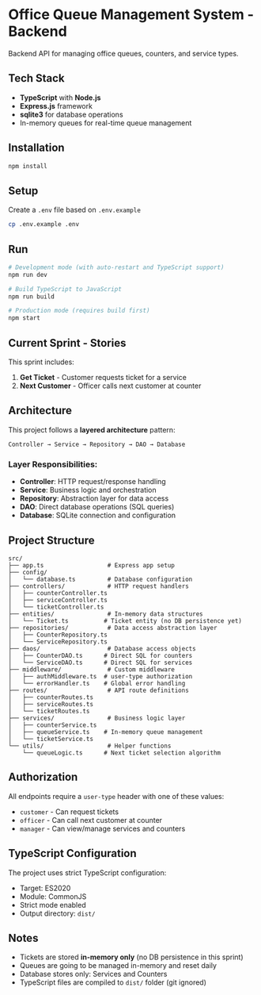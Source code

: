 # Office Queue Management System - Backend

Backend API for managing office queues, counters, and service types.

## Tech Stack

- **TypeScript** with **Node.js**
- **Express.js** framework
- **sqlite3** for database operations
- In-memory queues for real-time queue management

## Installation

```bash
npm install
```

## Setup

Create a `.env` file based on `.env.example`

```bash
cp .env.example .env
```

## Run

```bash
# Development mode (with auto-restart and TypeScript support)
npm run dev

# Build TypeScript to JavaScript
npm run build

# Production mode (requires build first)
npm start
```

## Current Sprint - Stories

This sprint includes:
1. **Get Ticket** - Customer requests ticket for a service
2. **Next Customer** - Officer calls next customer at counter

## Architecture

This project follows a **layered architecture** pattern:

```
Controller → Service → Repository → DAO → Database
```

### Layer Responsibilities:

- **Controller**: HTTP request/response handling
- **Service**: Business logic and orchestration
- **Repository**: Abstraction layer for data access
- **DAO**: Direct database operations (SQL queries)
- **Database**: SQLite connection and configuration

## Project Structure

```
src/
├── app.ts                  # Express app setup
├── config/
│   └── database.ts         # Database configuration
├── controllers/            # HTTP request handlers
│   ├── counterController.ts
│   ├── serviceController.ts
│   └── ticketController.ts
├── entities/               # In-memory data structures
│   └── Ticket.ts          # Ticket entity (no DB persistence yet)
├── repositories/           # Data access abstraction layer
│   ├── CounterRepository.ts
│   └── ServiceRepository.ts
├── daos/                   # Database access objects
│   ├── CounterDAO.ts      # Direct SQL for counters
│   └── ServiceDAO.ts      # Direct SQL for services
├── middleware/             # Custom middleware
│   ├── authMiddleware.ts  # user-type authorization
│   └── errorHandler.ts    # Global error handling
├── routes/                 # API route definitions
│   ├── counterRoutes.ts
│   ├── serviceRoutes.ts
│   └── ticketRoutes.ts
├── services/               # Business logic layer
│   ├── counterService.ts
│   ├── queueService.ts    # In-memory queue management
│   └── ticketService.ts
└── utils/                  # Helper functions
    └── queueLogic.ts      # Next ticket selection algorithm
```

## Authorization

All endpoints require a `user-type` header with one of these values:
- `customer` - Can request tickets
- `officer` - Can call next customer at counter
- `manager` - Can view/manage services and counters

## TypeScript Configuration

The project uses strict TypeScript configuration:
- Target: ES2020
- Module: CommonJS
- Strict mode enabled
- Output directory: `dist/`

## Notes

- Tickets are stored **in-memory only** (no DB persistence in this sprint)
- Queues are going to be managed in-memory and reset daily
- Database stores only: Services and Counters
- TypeScript files are compiled to `dist/` folder (git ignored)
